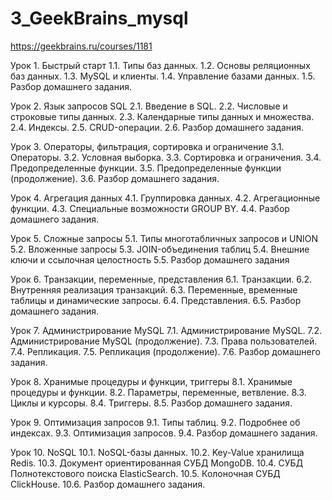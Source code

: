 # 3_GeekBrains_mysql

https://geekbrains.ru/courses/1181

Урок 1. Быстрый старт
1.1. Типы баз данных. 1.2. Основы реляционных баз данных. 1.3. MySQL и клиенты. 1.4. Управление базами данных. 1.5. Разбор домашнего задания.

Урок 2. Язык запросов SQL
2.1. Введение в SQL. 2.2. Числовые и строковые типы данных. 2.3. Календарные типы данных и множества. 2.4. Индексы. 2.5. CRUD-операции. 2.6. Разбор домашнего задания.

Урок 3. Операторы, фильтрация, сортировка и ограничение
3.1. Операторы. 3.2. Условная выборка. 3.3. Сортировка и ограничения. 3.4. Предопределенные функции. 3.5. Предопределенные функции (продолжение). 3.6. Разбор домашнего задания.

Урок 4. Агрегация данных
4.1. Группировка данных. 4.2. Агрегационные функции. 4.3. Специальные возможности GROUP BY. 4.4. Разбор домашнего задания.

Урок 5. Сложные запросы
5.1. Типы многотабличных запросов и UNION 5.2. Вложенные запросы 5.3. JOIN-объединения таблиц 5.4. Внешние ключи и ссылочная целостность 5.5. Разбор домашнего задания

Урок 6. Транзакции, переменные, представления
6.1. Транзакции. 6.2. Внутренняя реализация транзакций. 6.3. Переменные, временные таблицы и динамические запросы. 6.4. Представления. 6.5. Разбор домашнего задания.

Урок 7. Администрирование MySQL
7.1. Администрирование MySQL. 7.2. Администрирование MySQL (продолжение). 7.3. Права пользователей. 7.4. Репликация. 7.5. Репликация (продолжение). 7.6. Разбор домашнего задания.

Урок 8. Хранимые процедуры и функции, триггеры
8.1. Хранимые процедуры и функции. 8.2. Параметры, переменные, ветвление. 8.3. Циклы и курсоры. 8.4. Триггеры. 8.5. Разбор домашнего задания.

Урок 9. Оптимизация запросов
9.1. Типы таблиц. 9.2. Подробнее об индексах. 9.3. Оптимизация запросов. 9.4. Разбор домашнего задания.

Урок 10. NoSQL
10.1. NoSQL-базы данных. 10.2. Key-Value хранилища Redis. 10.3. Документ ориентированная СУБД MongoDB. 10.4. СУБД Полнотекстового поиска ElasticSearch. 10.5. Колоночная СУБД ClickHouse. 10.6. Разбор домашнего задания.
